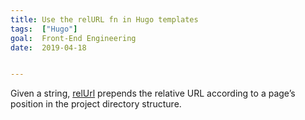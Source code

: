 ```yaml
---
title: Use the relURL fn in Hugo templates
tags:  ["Hugo"]
goal:  Front-End Engineering
date:  2019-04-18


---
```


Given a string, [relUrl][docs] prepends the relative URL according to a page’s
position in the project directory structure.

[docs]: https://gohugo.io/functions/relurl/

